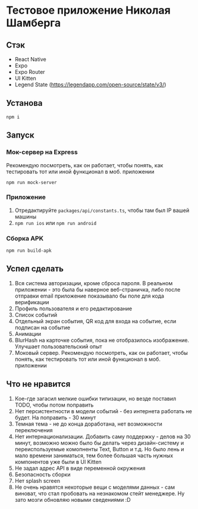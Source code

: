 # Тестовое приложение Николая Шамберга

## Стэк

   * React Native
   * Expo
   * Expo Router
   * UI Kitten
   * Legend State (https://legendapp.com/open-source/state/v3/)

## Установа

`npm i`

## Запуск

### Мок-сервер на Express
   Рекомендую посмотреть, как он работает, чтобы понять, как тестировать тот или иной функционал в моб. приложении
   
   `npm run mock-server`

### Приложение
   1. Отредактируйте `packages/api/constants.ts`, чтобы там был IP вашей машины
   2. `npm run ios` или `npm run android`

### Сборка APK
   `npm run build-apk`

## Успел сделать
1. Вся система авторизации, кроме сброса пароля. В реальном приложении - это была бы наверное веб-страничка, либо после отправки email приложение показывало бы поле для кода верификации
2. Профиль пользователя и его редактирование
3. Список событий
4. Отдельный экран события, QR код для входа на событие, если подписан на событие
5. Анимации
6. BlurHash на карточке события, пока не отобразилось изображение. Улучшает пользовательский опыт
7. Моковый сервер. Рекомендую посмотреть, как он работает, чтобы понять, как тестировать тот или иной функционал в моб. приложении

## Что не нравится
1. Кое-где загасил мелкие ошибки типизации, но везде поставил TODO, чтобы потом поправить
2. Нет персистентности в модели событий - без интернета работать не будет. На поправить - 30 минут
3. Темная тема - не до конца доработана, нет возможности переключения
4. Нет интернационализации. Добавить саму поддержку - делов на 30 минут, возможно можно было бы делать через дизайн-систему и переиспользуемые комопненты Text, Button и т.д. Но было лень и мало времени заниматься, тем более большая часть нужных компонентов уже были в UI Kitten
5. Не задал адрес API в виде переменной окружения
6. Безопасность сборки
7. Нет splash screen
8. Не очень нравятся некоторые вещи с моделями данных - сам виноват, что стал пробовать на незнакомом стейт менеджере. Ну зато мозги обновляю новыми сведениями :D